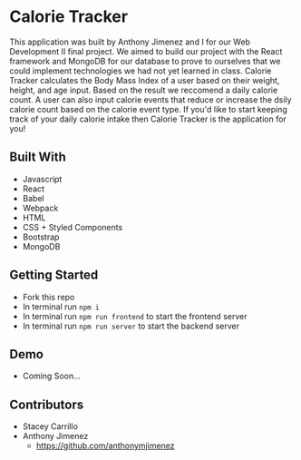 # Calorie Tracker
This application was built by Anthony Jimenez and I for our Web Development II final project. We aimed to build our project with the React framework and MongoDB for our database to prove to ourselves that we could implement technologies we had not yet learned in class. Calorie Tracker calculates the Body Mass Index of a user based on their weight, height, and age input. Based on the result we reccomend a daily calorie count. A user can also input calorie events that reduce or increase the dsily calorie count based on the calorie event type. If you'd like to start keeping track of your daily calorie intake then Calorie Tracker is the application for you! 

## Built With
- Javascript
- React
- Babel 
- Webpack
- HTML
- CSS + Styled Components 
- Bootstrap 
- MongoDB

## Getting Started
- Fork this repo 
- In terminal run `npm i`
- In terminal run `npm run frontend` to start the frontend server
- In terminal run `npm run server` to start the backend server

## Demo
- Coming Soon...

## Contributors
- Stacey Carrillo 
- Anthony Jimenez 
  - https://github.com/anthonymjimenez
